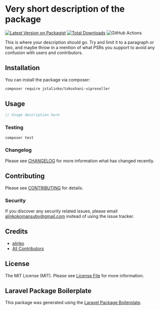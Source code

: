 # Very short description of the package

[![Latest Version on Packagist](https://img.shields.io/packagist/v/jstalinko/tokoshani-vipreseller.svg?style=flat-square)](https://packagist.org/packages/jstalinko/tokoshani-vipreseller)
[![Total Downloads](https://img.shields.io/packagist/dt/jstalinko/tokoshani-vipreseller.svg?style=flat-square)](https://packagist.org/packages/jstalinko/tokoshani-vipreseller)
![GitHub Actions](https://github.com/jstalinko/tokoshani-vipreseller/actions/workflows/main.yml/badge.svg)

This is where your description should go. Try and limit it to a paragraph or two, and maybe throw in a mention of what PSRs you support to avoid any confusion with users and contributors.

## Installation

You can install the package via composer:

```bash
composer require jstalinko/tokoshani-vipreseller
```

## Usage

```php
// Usage description here
```

### Testing

```bash
composer test
```

### Changelog

Please see [CHANGELOG](CHANGELOG.md) for more information what has changed recently.

## Contributing

Please see [CONTRIBUTING](CONTRIBUTING.md) for details.

### Security

If you discover any security related issues, please email alinkokomansuby@gmail.com instead of using the issue tracker.

## Credits

-   [alinko](https://github.com/jstalinko)
-   [All Contributors](../../contributors)

## License

The MIT License (MIT). Please see [License File](LICENSE.md) for more information.

## Laravel Package Boilerplate

This package was generated using the [Laravel Package Boilerplate](https://laravelpackageboilerplate.com).
